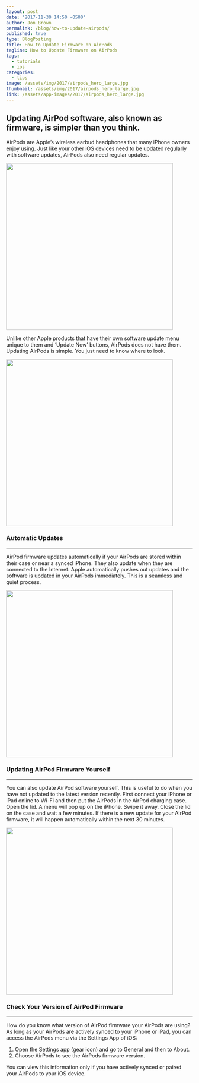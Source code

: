 ```yaml
---
layout: post
date: '2017-11-30 14:50 -0500'
author: Jon Brown
permalink: /blog/how-to-update-airpods/
published: true
type: BlogPosting
title: How to Update Firmware on AirPods
tagline: How to Update Firmware on AirPods
tags:
  - tutorials
  - ios
categories:
  - tips
image: /assets/img/2017/airpods_hero_large.jpg
thumbnail: /assets/img/2017/airpods_hero_large.jpg
link: /assets/app-images/2017/airpods_hero_large.jpg
---
```

## Updating AirPod software, also known as firmware, is simpler than you think.

AirPods are Apple’s wireless earbud headphones that many iPhone owners enjoy using. Just like your other iOS devices need to be updated regularly with software updates, AirPods also need regular updates. 

<img src="{{ site.site_cdn }}/assets/img/blog/2017/airpods/airpods_image_1.jpg" class="img-fluid rounded m-2" width="450">

Unlike other Apple products that have their own software update menu unique to them and ‘Update Now’ buttons, AirPods does not have them. Updating AirPods is simple. You just need to know where to look.

<img src="{{ site.site_cdn }}/assets/img/blog/2017/airpods/airpods_image_2.jpg" class="img-fluid rounded m-2" width="450">

### Automatic Updates
---
AirPod firmware updates automatically if your AirPods are stored within their case or near a synced iPhone. They also update when they are connected to the Internet. Apple automatically pushes out updates and the software is updated in your AirPods immediately. This is a seamless and quiet process.

<img src="{{ site.site_cdn }}/assets/img/blog/2017/airpods/airpods_image_3.jpeg" class="img-fluid rounded m-2" width="450">

### Updating AirPod Firmware Yourself
---
You can also update AirPod software yourself. This is useful to do when you have not updated to the latest version recently. First connect your iPhone or iPad online to Wi-Fi and then put the AirPods in the AirPod charging case. Open the lid. A menu will pop up on the iPhone. Swipe it away. Close the lid on the case and wait a few minutes. If there is a new update for your AirPod firmware, it will happen automatically within the next 30 minutes.

<img src="{{ site.site_cdn }}/assets/img/blog/2017/airpods/airpods_image_4.png" class="img-fluid rounded m-2" width="450">

### Check Your Version of AirPod Firmware
---
How do you know what version of AirPod firmware your AirPods are using? As long as your AirPods are actively synced to your iPhone or iPad, you can access the AirPods menu via the Settings App of iOS:

1. Open the Settings app (gear icon) and go to General and then to About.
2. Choose AirPods to see the AirPods firmware version.

You can view this information only if you have actively synced or paired your AirPods to your iOS device.
